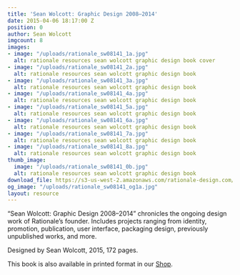 ```yaml
---
title: 'Sean Wolcott: Graphic Design 2008–2014'
date: 2015-04-06 18:17:00 Z
position: 0
author: Sean Wolcott
imgcount: 8
images:
- image: "/uploads/rationale_sw08141_1a.jpg"
  alt: rationale resources sean wolcott graphic design book cover
- image: "/uploads/rationale_sw08141_2a.jpg"
  alt: rationale resources sean wolcott graphic design book
- image: "/uploads/rationale_sw08141_3a.jpg"
  alt: rationale resources sean wolcott graphic design book
- image: "/uploads/rationale_sw08141_4a.jpg"
  alt: rationale resources sean wolcott graphic design book
- image: "/uploads/rationale_sw08141_5a.jpg"
  alt: rationale resources sean wolcott graphic design book
- image: "/uploads/rationale_sw08141_6a.jpg"
  alt: rationale resources sean wolcott graphic design book
- image: "/uploads/rationale_sw08141_7a.jpg"
  alt: rationale resources sean wolcott graphic design book
- image: "/uploads/rationale_sw08141_8a.jpg"
  alt: rationale resources sean wolcott graphic design book
thumb_image:
  image: "/uploads/rationale_sw08141_0b.jpg"
  alt: rationale resources sean wolcott graphic design book
download_file: https://s3-us-west-2.amazonaws.com/rationale-design.com/resources/files/SeanWolcott_Design_2008-2014.pdf
og_image: "/uploads/rationale_sw08141_og1a.jpg"
layout: resource
---
```


“Sean Wolcott: Graphic Design 2008–2014” chronicles the ongoing design work of Rationale’s founder. Includes projects ranging from identity, promotion, publication, user interface, packaging design, previously unpublished works, and more.

Designed by Sean Wolcott, 2015, 172 pages.

This book is also available in printed format in our [Shop](https://rationale-design.com/shop/sean-wolcott-graphic-design/). 

